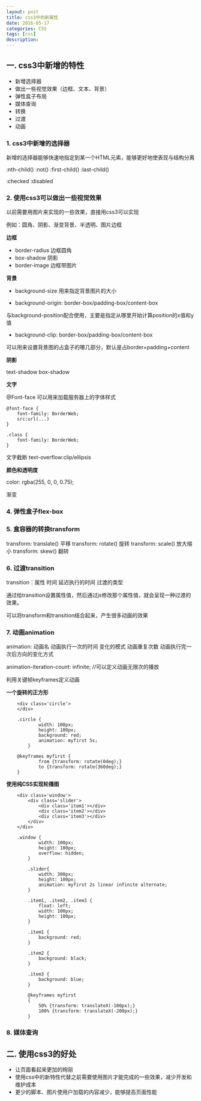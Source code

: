 ```yaml
---
layout: post
title: css3中的新属性
date: 2016-05-17
categories: CSS
tags: [css]
description: 
---
```


## 一. css3中新增的特性

- 新增选择器
- 做出一些视觉效果（边框、文本、背景）
- 弹性盒子布局
- 媒体查询
- 转换
- 过渡
- 动画

### 1. css3中新增的选择器

新增的选择器能够快速地指定到某一个HTML元素，能够更好地使表现与结构分离

:nth-child()
:not()
:first-child()
:last-child()

:checked
:disabled

### 2. 使用css3可以做出一些视觉效果

以前需要用图片来实现的一些效果，直接用css3可以实现

例如：圆角、阴影、渐变背景、半透明、图片边框

**边框**

- border-radius 边框圆角
- box-shadow  阴影
- border-image 边框带图片

**背景**

- background-size 用来指定背景图片的大小

- background-origin: border-box/padding-box/content-box

与background-position配合使用，主要是指定从哪里开始计算position的x值和y值

- background-clip: border-box/padding-box/content-box

可以用来设置背景图的占盒子的哪几部分，默认是占border+padding+content
 
**阴影**

text-shadow
box-shadow

**文字**

@Font-face 可以用来加载服务器上的字体样式

```
@font-face {
	font-family: BorderWeb;
	src:url(...)
}

.class {
	font-family: BorderWeb;
}
```

文字截断 text-overflow:clip/ellipsis

**颜色和透明度**

color: rgba(255, 0, 0, 0.75); 

渐变

### 4. 弹性盒子flex-box

### 5. 盒容器的转换transform

transform: translate() 平移
transform: rotate() 旋转
transform: scale() 放大缩小
transform: skew()  翻转

### 6. 过渡transition

transition：属性 时间 延迟执行的时间 过渡的类型

通过给transition设置属性值，然后通过js修改那个属性值，就会呈现一种过渡的效果。

可以将transform和transition结合起来，产生很多动画的效果

### 7. 动画animation

animation: 动画名 动画执行一次的时间 变化的模式 动画重复次数 动画执行完一次后方向的变化方式 

animation-iteration-count: infinite; //可以定义动画无限次的播放

利用关键帧keyframes定义动画

**一个旋转的正方形**

```
	<div class='circle'>		
	</div>

	.circle {
			width: 100px;
			height: 100px;
			background: red;
			animation: myfirst 5s;
		}

	@keyframes myfirst {
			from {transform: rotate(0deg);}
			to {transform: rotate(360deg);}
	}	
```

**使用纯CSS实现轮播图**

```
	<div class='window'>
		<div class='slider'>
			<div class='item1'></div>
			<div class='item2'></div>
			<div class='item3'></div>
		</div>
	</div>

	.window {
			width: 100px;
			height: 100px;
			overflow: hidden;
		}

		.slider{
			width: 300px;
			height: 100px;			
			animation: myfirst 2s linear infinite alternate;
		}

		.item1, .item2, .item3 {
			float: left;
			width: 100px;
			height: 100px;
		}

		.item1 {
			background: red;
		}

		.item2 {
			background: black;
		}

		.item3 {
			background: blue;
		}

		@keyframes myfirst
		{
			50% {transform: translateX(-100px);}
			100% {transform: translateX(-200px);}
		}	

```

### 8. 媒体查询

## 二. 使用css3的好处

- 让页面看起来更加的绚丽
- 使用css中的新特性代替之前需要使用图片才能完成的一些效果，减少开发和维护成本
- 更少的脚本、图片使用户加载的内容减少，能够提高页面性能









